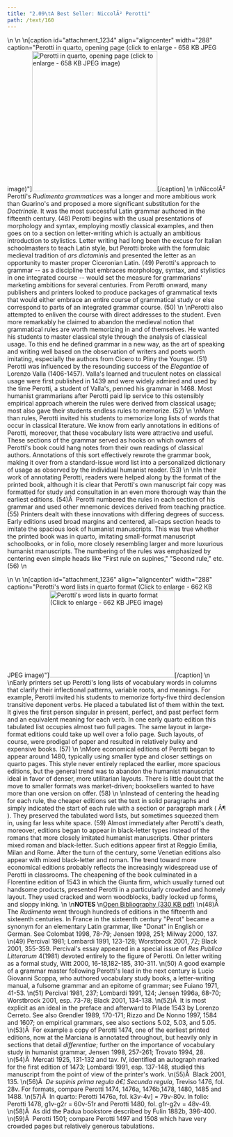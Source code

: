 ```yaml
---
title: "2.09\tA Best Seller: NiccolÃ² Perotti"
path: /text/160
---
```

<p style="text-align: center;"></p>\n\n\n[caption id="attachment_1234" align="aligncenter" width="288" caption="Perotti in quarto, opening page (click to enlarge - 658 KB JPEG image)"]<a rel="pop-up" href="http://www.humanismforsale.org/text/images_full/2.00_Chapter_Two/HFS_116.01.jpg"><img class="size-full wp-image-1234 " title="HFS_116.01-thumb" src="http://www.humanismforsale.org/text/wp-content/uploads/2008/09/HFS_116.01-thumb.jpg" alt="Perotti in quarto, opening page (click to enlarge - 658 KB JPEG image)" width="288" height="322" /></a>[/caption]\n\nNiccolÃ² Perotti's <em>Rudimenta grammatices</em> was a longer and more ambitious work than Guarino's and proposed a more significant substitution for the <em>Doctrinale</em>. It was the most successful Latin grammar authored in the fifteenth century. (48) Perotti begins with the usual presentations of morphology and syntax, employing mostly classical examples, and then goes on to a section on letter-writing which is actually an ambitious introduction to stylistics. Letter writing had long been the excuse for Italian schoolmasters to teach Latin style, but Perotti broke with the formulaic medieval tradition of <em>ars dictaminis</em> and presented the letter as an opportunity to master proper Ciceronian Latin. (49) Perotti's approach to grammar -- as a discipline that embraces morphology, syntax, and stylistics in one integrated course -- would set the measure for grammarians' marketing ambitions for several centuries. From Perotti onward, many publishers and printers looked to produce packages of grammatical texts that would either embrace an entire course of grammatical study or else correspond to parts of an integrated grammar course. (50)\n\nPerotti also attempted to enliven the course with direct addresses to the student. Even more remarkably he claimed to abandon the medieval notion that grammatical rules are worth memorizing in and of themselves. He wanted his students to master classical style through the analysis of classical usage. To this end he defined grammar in a new way, as the art of speaking and writing well based on the observation of writers and poets worth imitating, especially the authors from Cicero to Pliny the Younger. (51) Perotti was influenced by the resounding success of the <em>Elegantiae</em> of Lorenzo Valla (1406-1457). Valla's learned and truculent notes on classical usage were first published in 1439 and were widely admired and used by the time Perotti, a student of Valla's, penned his grammar in 1468. Most humanist grammarians after Perotti paid lip service to this ostensibly empirical approach wherein the rules were derived from classical usage; most also gave their students endless rules to memorize. (52)\n\nMore than rules, Perotti invited his students to memorize long lists of words that occur in classical literature. We know from early annotations in editions of Perotti, moreover, that these vocabulary lists were attractive and useful. These sections of the grammar served as hooks on which owners of Perotti's book could hang notes from their own readings of classical authors. Annotations of this sort effectively rewrote the grammar book, making it over from a standard-issue word list into a personalized dictionary of usage as observed by the individual humanist reader. (53)\n\nIn their work of annotating Perotti, readers were helped along by the format of the printed book, although it is clear that Perotti's own manuscript fair copy was formatted for study and consultation in an even more thorough way than the earliest editions. (54)Â  Perotti numbered the rules in each section of his grammar and used other mnemonic devices derived from teaching practice. (55) Printers dealt with these innovations with differing degrees of success. Early editions used broad margins and centered, all-caps section heads to imitate the spacious look of humanist manuscripts. This was true whether the printed book was in quarto, imitating small-format manuscript schoolbooks, or in folio, more closely resembling larger and more luxurious humanist manuscripts. The numbering of the rules was emphasized by centering even simple heads like "First rule on supines," "Second rule," etc. (56)\n<p style="text-align: center;"></p>\n\n\n[caption id="attachment_1236" align="aligncenter" width="288" caption="Perotti&#39;s word lists in quarto format (Click to enlarge - 662 KB JPEG image)"]<a rel="pop-up" href="http://www.humanismforsale.org/text/images_full/2.00_Chapter_Two/HFS_116.02.jpg"><img class="size-full wp-image-1236 " title="HFS_116.02-thumb" src="http://www.humanismforsale.org/text/wp-content/uploads/2008/09/HFS_116.02-thumb.jpg" alt="Perotti's word lists in quarto format (Click to enlarge - 662 KB JPEG image)" width="288" height="200" /></a>[/caption]\n\nEarly printers set up Perotti's long lists of vocabulary words in columns that clarify their inflectional patterns, variable roots, and meanings. For example, Perotti invited his students to memorize forty-five third declension transitive deponent verbs. He placed a tabulated list of them within the text. It gives the first person singular in present, perfect, and past perfect form and an equivalent meaning for each verb. In one early quarto edition this tabulated list occupies almost two full pages. The same layout in large-format editions could take up well over a folio page. Such layouts, of course, were prodigal of paper and resulted in relatively bulky and expensive books. (57)\n\nMore economical editions of Perotti began to appear around 1480, typically using smaller type and closer settings on quarto pages. This style never entirely replaced the earlier, more spacious editions, but the general trend was to abandon the humanist manuscript ideal in favor of denser, more utilitarian layouts. There is little doubt that the move to smaller formats was market-driven; booksellers wanted to have more than one version on offer. (58)\n\nInstead of centering the heading for each rule, the cheaper editions set the text in solid paragraphs and simply indicated the start of each rule with a section or paragraph mark ( Â¶ ). They preserved the tabulated word lists, but sometimes squeezed them in, using far less white space. (59) Almost immediately after Perotti's death, moreover, editions began to appear in black-letter types instead of the romans that more closely imitated humanist manuscripts. Other printers mixed roman and black-letter. Such editions appear first at Reggio Emilia, Milan and Rome. After the turn of the century, some Venetian editions also appear with mixed black-letter and roman. The trend toward more economical editions probably reflects the increasingly widespread use of Perotti in classrooms. The cheapening of the book culminated in a Florentine edition of 1543 in which the Giunta firm, which usually turned out handsome products, presented Perotti in a particularly crowded and homely layout. They used cracked and worn woodblocks, badly locked up forms, and sloppy inking.\n\n<strong>NOTES</strong>\n<a href="http://www.humanismforsale.org/bibliography.pdf" target="new">Open Bibliography (330 KB pdf)</a>\n(48)Â  The <em>Rudimenta</em> went through hundreds of editions in the fifteenth and sixteenth centuries. In France in the sixteenth century "Perot" became a synonym for an elementary Latin grammar, like "Donat" in English or German. See Colombat 1998, 78-79; Jensen 1998, 251; Milway 2000, 137.\n(49) Percival 1981; Lombardi 1991, 123-128; Worstbrock 2001, 72; Black 2001, 355-359. Percival's essay appeared in a special issue of <em>Res Publica Litterarum</em> 4(1981) devoted entirely to the figure of Perotti. On letter writing as a formal study, Witt 2000, 16-18,182-185, 310-311.\n(50) A good example of a grammar master following Perotti's lead in the next century is Lucio Giovanni Scoppa, who authored vocabulary study books, a letter-writing manual, a fulsome grammar and an epitome of grammar; see Fuiano 1971, 41-53.\n(51) Percival 1981, 237; Lombardi 1991, 124; Jensen 1996a, 68-70; Worstbrock 2001, esp. 73-78; Black 2001, 134-138.\n(52)Â  It is most explicit as an ideal in the preface and afterward to Pilade 1543 by Lorenzo Cerreto. See also Grendler 1989, 170-171; Rizzo and De Nonno 1997, 1584 and 1607; on empirical grammars, see also sections 5.02, 5.03, and 5.05.\n(53)Â  For example a copy of Perotti 1474, one of the earliest printed editions, now at the Marciana is annotated throughout, but heavily only in sections that detail <em>differentiae</em>; further on the importance of vocabulary study in humanist grammar, Jensen 1998, 257-261; Trovato 1994, 28.\n(54)Â  Mercati 1925, 131-132 and tav. IV, identified an autograph marked for the first edition of 1473; Lombardi 1991, esp. 137-148, studied this manuscript from the point of view of the printer's work.\n(55)Â  Black 2001, 135.\n(56)Â  <em>De supinis prima regula â€¦ Secunda regula</em>, Treviso 1476, fol. 28v. For formats, compare Perotti 1474, 1476a, 1476b,1478, 1480, 1485 and 1488.\n(57)Â  In quarto: Perotti 1476a, fol. k3v-4v] = 79v-80v. In folio: Perotti 1478, g1v-g2r = 60v-51r and Perotti 1480, fol. g1r-g2v = 48v-49.\n(58)Â  As did the Padua bookstore described by Fulin 1882b, 396-400.\n(59)Â  Perotti 1501; compare Perotti 1497 and 1508 which have very crowded pages but relatively generous tabulations.

